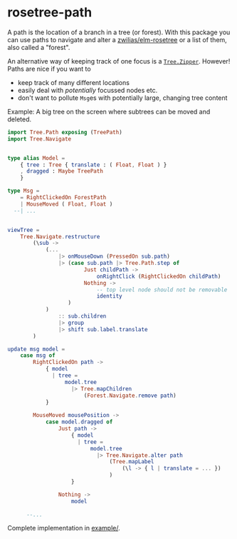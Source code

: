 # rosetree-path

A path is the location of a branch in a tree (or forest).
With this package you can use paths to navigate and alter
a [zwilias/elm-rosetree](https://package.elm-lang.org/packages/zwilias/elm-rosetree/latest/) or a list of them, also called a "forest".

An alternative way of
keeping track of one focus is a [`Tree.Zipper`](https://package.elm-lang.org/packages/zwilias/elm-rosetree/latest/Tree-Zipper).
However! Paths are nice if you want to
- keep track of many different locations
- easily deal with _potentially_ focussed nodes etc.
- don't want to pollute `Msg`es with potentially large, changing tree content

Example: A big tree on the screen where subtrees can be moved and deleted.

```elm
import Tree.Path exposing (TreePath)
import Tree.Navigate


type alias Model =
    { tree : Tree { translate : ( Float, Float ) }
    , dragged : Maybe TreePath
    }

type Msg =
    = RightClickedOn ForestPath
    | MouseMoved ( Float, Float )
  --| ...


viewTree =
    Tree.Navigate.restructure
        (\sub ->
            (...
                |> onMouseDown (PressedOn sub.path)
                |> (case sub.path |> Tree.Path.step of
                        Just childPath ->
                            onRightClick (RightClickedOn childPath)
                        Nothing ->
                            -- top level node should not be removable
                            identity
                   )
            )
                :: sub.children
                |> group
                |> shift sub.label.translate
        )

update msg model =
    case msg of
        RightClickedOn path ->
            { model
              | tree =
                  model.tree
                    |> Tree.mapChildren
                        (Forest.Navigate.remove path)
            }
        
        MouseMoved mousePosition ->
            case model.dragged of
                Just path ->
                    { model
                      | tree =
                          model.tree
                            |> Tree.Navigate.alter path
                                (Tree.mapLabel
                                    (\l -> { l | translate = ... })
                                )
                    }

                Nothing ->
                    model
        
      --...
```

Complete implementation in [example/](https://github.com/lue-bird/rosetree-path/tree/master/example/).
